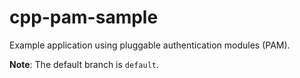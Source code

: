 # cpp-pam-sample
Example application using pluggable authentication modules (PAM).

**Note**: The default branch is `default`.
